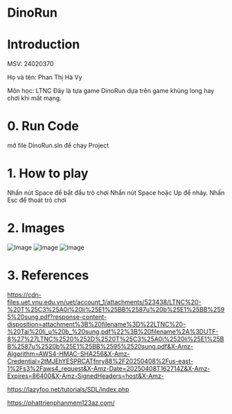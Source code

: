 # DinoRun
# Introduction
MSV: 24020370

Họ và tên: Phan Thị Hà Vy

Môn học: LTNC
Đây là tựa game DinoRun dựa trên game khủng long hay chơi khi mất mạng. 
# 0. Run Code
mở file DinoRun.sln để chạy Project
# 1. How to play
Nhấn nút Space để bắt đầu trò chơi
Nhấn nút Space hoặc Up để nhảy.
Nhấn Esc để thoát trò chơi

# 2. Images
![Image](https://github.com/user-attachments/assets/b99b195d-2ee9-4cbd-bf72-02f90e1b9730)
![Image](https://github.com/user-attachments/assets/b0a59d3d-2ed8-4102-a84c-aea9ee315d80)
![Image](https://github.com/user-attachments/assets/3913e786-d0cf-4492-af91-3489a94edfa3)
# 3. References

https://cdn-files.uet.vnu.edu.vn/uet/account_1/attachments/523438/LTNC%20-%20T%25C3%25A0i%20li%25E1%25BB%2587u%20b%25E1%25BB%2595%20sung.pdf?response-content-disposition=attachment%3B%20filename%3D%22LTNC%20-%20Tai%20li_u%20b_%20sung.pdf%22%3B%20filename%2A%3DUTF-8%27%27LTNC%2520%252D%2520T%25C3%25A0i%2520li%25E1%25BB%2587u%2520b%25E1%25BB%2595%2520sung.pdf&X-Amz-Algorithm=AWS4-HMAC-SHA256&X-Amz-Credential=2tMJEhYESPRCATfnry88%2F20250408%2Fus-east-1%2Fs3%2Faws4_request&X-Amz-Date=20250408T162714Z&X-Amz-Expires=86400&X-Amz-SignedHeaders=host&X-Amz-

https://lazyfoo.net/tutorials/SDL/index.php

https://phattrienphanmem123az.com/
